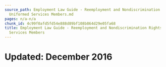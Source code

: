 ```yaml
---
source_path: Employment Law Guide - Reemployment and Nondiscrimination Rights for
  Uniformed Services Members.md
pages: n/a-n/a
chunk_id: 4c99f0afd5fd54e888d89bf108b864d29e05fa68
title: Employment Law Guide - Reemployment and Nondiscrimination Rights for Uniformed
  Services Members
---
```

# Updated: December 2016
